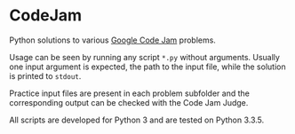 # CodeJam


Python solutions to various [Google Code Jam][1] problems.

Usage can be seen by running any script `*.py` without arguments.
Usually one input argument is expected, the path to the input file,
while the solution is printed to `stdout`.

Practice input files are present in each problem subfolder and the
corresponding output can be checked with the Code Jam Judge.

All scripts are developed for Python 3 and are tested on Python 3.3.5.


[1]: https://code.google.com/codejam/ "Google Code Jam"
